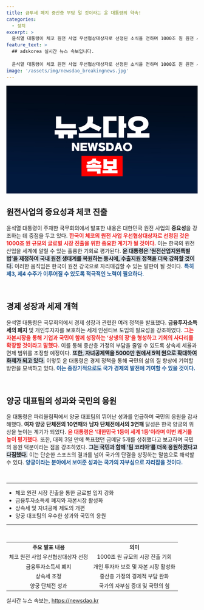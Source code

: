 ```yaml
---
title: 금투세 폐지 중산층 부담 덜 것이라는 윤 대통령의 약속!
categories:
  - 정치
excerpt: >
  윤석열 대통령이 체코 원전 사업 우선협상대상자로 선정된 소식을 전하며 1000조 원 원전 시장을 확보했다고 강조했다. 그는 원전 생태계 복원과 세제 인센티브 확대를 통해 경제 성장을 이끌겠다고 밝혔다.
feature_text: >
  ## adskorea 실시간 뉴스 속보입니다.

  윤석열 대통령이 체코 원전 사업 우선협상대상자로 선정된 소식을 전하며 1000조 원 원전 시장을 확보했다고 강조했다. 그는 원전 생태계 복원과 세제 인센티브 확대를 통해 경제 성장을 이끌겠다고 밝혔다.
image: '/assets/img/newsdao_breakingnews.jpg'
---
```


<p><img src="/assets/img/newsdao_breakingnews.jpg" alt="adskorea 속보" /></p>

<h2 data-ke-size="size26">원전사업의 중요성과 체코 진출</h2>

<p data-ke-size="size16">윤석열 대통령이 주재한 국무회의에서 발표한 내용은 대한민국 원전 사업의 <b>중요성</b>을 강조하는 데 중점을 두고 있다. <b><span style="color: #ee2323;">한국이 체코의 원전 사업 우선협상대상자로 선정된 것은 1000조 원 규모의 글로벌 시장 진출을 위한 중요한 계기가 될 것이다.</span></b> 이는 한국의 원전 산업을 세계에 알릴 수 있는 훌륭한 기회로 평가된다. <b><span style="background-color: #21538527;">윤 대통령은 ‘원전산업지원특별법’을 제정하여 국내 원전 생태계를 복원하는 동시에, 수출지원 정책을 더욱 강화할 것이다.</span></b> 이러한 움직임은 한국이 원전 강국으로 자리매김할 수 있는 발판이 될 것이다. <b><span style="color: #1a5490;">특히 제3, 제4 수주가 이루어질 수 있도록 적극적인 노력이 필요하다.</span></b></p>

<p data-ke-size="size16">&nbsp;</p>

<h2 data-ke-size="size26">경제 성장과 세제 개혁</h2>

<p data-ke-size="size16">윤석열 대통령은 국무회의에서 경제 성장과 관련한 여러 정책을 발표했다. <b>금융투자소득세의 폐지</b> 및 개인투자자를 보호하는 세제 인센티브 도입의 필요성을 강조하였다. <b><span style="color: #ee2323;">그는 자본시장을 통해 기업과 국민이 함께 성장하는 ‘상생의 장’을 형성하고 기회의 사다리를 확장할 것이라고 말했다.</span></b> 이를 통해 중산층 가정의 부담을 줄일 수 있도록 상속세 세율과 면제 범위를 조정할 예정이다. <b><span style="background-color: #21538527;">또한, 자녀공제액을 5000만 원에서 5억 원으로 확대하여 화제가 되고 있다.</span></b> 이렇듯 윤 대통령은 경제 정책을 통해 국민의 삶의 질 향상에 기여할 방안을 모색하고 있다. <b><span style="color: #1a5490;">이는 중장기적으로도 국가 경제의 발전에 기여할 수 있을 것이다.</span></b></p>

<p data-ke-size="size16">&nbsp;</p>

<h2 data-ke-size="size26">양궁 대표팀의 성과와 국민의 응원</h2>

<p data-ke-size="size16">윤 대통령은 파리올림픽에서 양궁 대표팀의 뛰어난 성과를 언급하며 국민의 응원을 감사해했다. <b>여자 양궁 단체전의 10연패</b>와 <b>남자 단체전에서의 3연패</b> 달성은 한국 양궁의 위상을 높이는 계기가 되었다. <b><span style="color: #ee2323;">윤 대통령은 ‘대한민국 1등이 세계 1등’이라며 이번 쾌거를 높이 평가했다.</span></b> 또한, 대회 3일 만에 목표했던 금메달 5개를 성취했다고 보고하며 국민의 응원 덕분이라는 점을 강조하였다. <b><span style="background-color: #21538527;">그는 국민과 함께 ‘팀 코리아’를 더욱 응원하겠다고 다짐했다.</span></b> 이는 단순한 스포츠의 결과를 넘어 국가의 단결을 상징하는 말씀으로 해석할 수 있다. <b><span style="color: #1a5490;">양궁이라는 분야에서 보여준 성과는 국가의 자부심으로 자리잡을 것이다.</span></b></p>

<p data-ke-size="size16">&nbsp;</p>

<hr>

<ul>
<li>체코 원전 시장 진출을 통한 글로벌 입지 강화</li>
<li>금융투자소득세 폐지와 자본시장 활성화</li>
<li>상속세 및 자녀공제 제도의 개편</li>
<li>양궁 대표팀의 우수한 성과와 국민의 응원</li>
</ul>

<hr>

<p data-ke-size="size16">&nbsp;</p>

<table>
<tr>
<td style="text-align: center; height: 17px;"><b>주요 발표 내용</b></td>
<td style="text-align: center; height: 17px;"><b>의미</b></td>
</tr>
<tr>
<td style="text-align: center; height: 17px;">체코 원전 사업 우선협상대상자 선정</td>
<td style="text-align: center; height: 17px;">1000조 원 규모의 시장 진출 기회</td>
</tr>
<tr>
<td style="text-align: center; height: 17px;">금융투자소득세 폐지</td>
<td style="text-align: center; height: 17px;">개인 투자자 보호 및 자본 시장 활성화</td>
</tr>
<tr>
<td style="text-align: center; height: 17px;">상속세 조정</td>
<td style="text-align: center; height: 17px;">중산층 가정의 경제적 부담 완화</td>
</tr>
<tr>
<td style="text-align: center; height: 17px;">양궁 단체전 성과</td>
<td style="text-align: center; height: 17px;">국가의 자부심 증대 및 국민의 힘</td>
</tr>
</table>

<p data-ke-size="size16"></p>
실시간 뉴스 속보는, <a href="https://newsdao.kr" rel="dofollow">https://newsdao.kr</a>


